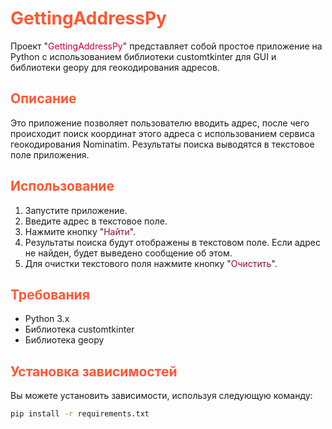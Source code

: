 # <span style="color: #FF5733;">GettingAddressPy</span>

Проект "<span style="color: #C70039;">GettingAddressPy</span>" представляет собой простое приложение на Python с использованием библиотеки customtkinter для GUI и библиотеки geopy для геокодирования адресов.

## <span style="color: #FF5733;">Описание</span>

Это приложение позволяет пользователю вводить адрес, после чего происходит поиск координат этого адреса с использованием сервиса геокодирования Nominatim. Результаты поиска выводятся в текстовое поле приложения.

## <span style="color: #FF5733;">Использование</span>

1. Запустите приложение.
2. Введите адрес в текстовое поле.
3. Нажмите кнопку "<span style="color: #900C3F;">Найти</span>".
4. Результаты поиска будут отображены в текстовом поле. Если адрес не найден, будет выведено сообщение об этом.
5. Для очистки текстового поля нажмите кнопку "<span style="color: #900C3F;">Очистить</span>".

## <span style="color: #FF5733;">Требования</span>

- Python 3.x
- Библиотека customtkinter
- Библиотека geopy

## <span style="color: #FF5733;">Установка зависимостей</span>

Вы можете установить зависимости, используя следующую команду:

```bash
pip install -r requirements.txt
